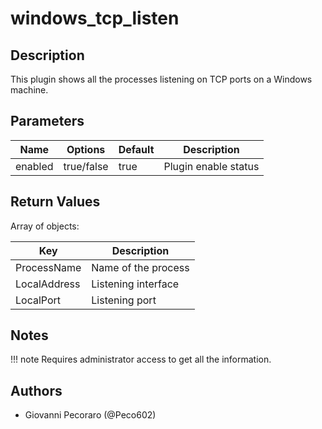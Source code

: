 # windows_tcp_listen

## Description
This plugin shows all the processes listening on TCP ports on a Windows machine.

## Parameters
| Name | Options | Default | Description |
| ---- | ------- | ------- | ----------- |
| enabled | true/false | true | Plugin enable status |

## Return Values
Array of objects:

| Key | Description |
| --- | ----------- |
| ProcessName | Name of the process |
| LocalAddress | Listening interface |
| LocalPort | Listening port |

## Notes
!!! note
    Requires administrator access to get all the information.

## Authors
- Giovanni Pecoraro (@Peco602)
